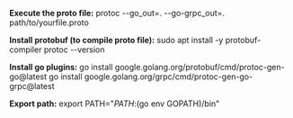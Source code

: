 **Execute the proto file:**
protoc --go_out=. --go-grpc_out=. path/to/yourfile.proto

**Install protobuf (to compile proto file):**
sudo apt install -y protobuf-compiler
protoc --version

**Install go plugins:**
go install google.golang.org/protobuf/cmd/protoc-gen-go@latest
go install google.golang.org/grpc/cmd/protoc-gen-go-grpc@latest

**Export path:**
export PATH="$PATH:$(go env GOPATH)/bin"

